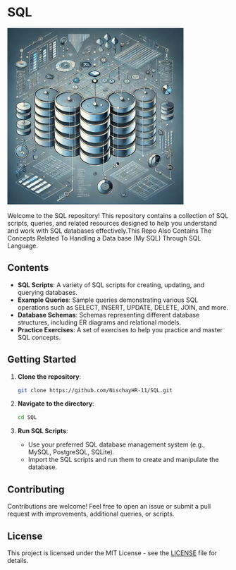 # SQL

<img src="Concepts/image.jpg" alt="Project 1 Logo" width="400" height="400">

Welcome to the SQL repository! This repository contains a collection of SQL scripts, queries, and related resources designed to help you understand and work with SQL databases effectively.This Repo Also Contains The Concepts Related To Handling a Data base (My SQL) Through SQL Language.

## Contents

- **SQL Scripts**: A variety of SQL scripts for creating, updating, and querying databases.
- **Example Queries**: Sample queries demonstrating various SQL operations such as SELECT, INSERT, UPDATE, DELETE, JOIN, and more.
- **Database Schemas**: Schemas representing different database structures, including ER diagrams and relational models.
- **Practice Exercises**: A set of exercises to help you practice and master SQL concepts.

## Getting Started

1. **Clone the repository**:
   ```bash
   git clone https://github.com/NischayHR-11/SQL.git
   ```
2. **Navigate to the directory**:
   ```bash
   cd SQL
   ```

3. **Run SQL Scripts**:
   - Use your preferred SQL database management system (e.g., MySQL, PostgreSQL, SQLite).
   - Import the SQL scripts and run them to create and manipulate the database.

## Contributing

Contributions are welcome! Feel free to open an issue or submit a pull request with improvements, additional queries, or scripts.

## License

This project is licensed under the MIT License - see the [LICENSE](LICENSE) file for details.
